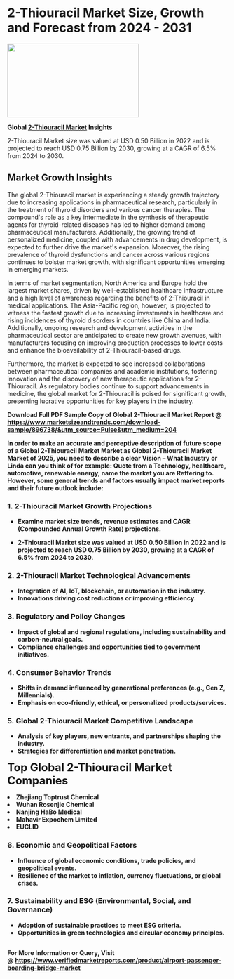 <H1>2-Thiouracil Market Size, Growth and Forecast from 2024 - 2031</H1><img class="aligncenter size-medium wp-image-584254" src="https://thirdeyenews.in/wp-content/uploads/2024/09/Global-Market-Research-300x168.jpeg" alt="" width="300" height="168" /><p><strong>Global&nbsp;<a href="https://www.marketsizeandtrends.com/download-sample/896738/&amp;utm_source=Pulse&amp;utm_medium=204">2-Thiouracil Market</a> Insights</strong></p><p>2-Thiouracil Market size was valued at USD 0.50 Billion in 2022 and is projected to reach USD 0.75 Billion by 2030, growing at a CAGR of 6.5% from 2024 to 2030.</p><p><h2>Market Growth Insights</h2> <p>The global 2-Thiouracil market is experiencing a steady growth trajectory due to increasing applications in pharmaceutical research, particularly in the treatment of thyroid disorders and various cancer therapies. The compound's role as a key intermediate in the synthesis of therapeutic agents for thyroid-related diseases has led to higher demand among pharmaceutical manufacturers. Additionally, the growing trend of personalized medicine, coupled with advancements in drug development, is expected to further drive the market's expansion. Moreover, the rising prevalence of thyroid dysfunctions and cancer across various regions continues to bolster market growth, with significant opportunities emerging in emerging markets.</p> <p><strong></strong></p> <p>In terms of market segmentation, North America and Europe hold the largest market shares, driven by well-established healthcare infrastructure and a high level of awareness regarding the benefits of 2-Thiouracil in medical applications. The Asia-Pacific region, however, is projected to witness the fastest growth due to increasing investments in healthcare and rising incidences of thyroid disorders in countries like China and India. Additionally, ongoing research and development activities in the pharmaceutical sector are anticipated to create new growth avenues, with manufacturers focusing on improving production processes to lower costs and enhance the bioavailability of 2-Thiouracil-based drugs.</p> <p>Furthermore, the market is expected to see increased collaborations between pharmaceutical companies and academic institutions, fostering innovation and the discovery of new therapeutic applications for 2-Thiouracil. As regulatory bodies continue to support advancements in medicine, the global market for 2-Thiouracil is poised for significant growth, presenting lucrative opportunities for key players in the industry.</p> <p><strong></p><p><span class=""><strong>Download Full PDF Sample Copy of Global 2-Thiouracil Market Report</strong> @ <a href="https://www.marketsizeandtrends.com/download-sample/896738/&amp;utm_source=Pulse&amp;utm_medium=204" target="_blank">https://www.marketsizeandtrends.com/download-sample/896738/&amp;utm_source=Pulse&amp;utm_medium=204</a></span></p><p>In order to make an accurate and perceptive description of future scope of a Global&nbsp;2-Thiouracil Market Market as Global&nbsp;2-Thiouracil Market Market of 2025, you need to describe a clear Vision &ndash; What Industry or Linda can you think of for example: Quote from a Technology, healthcare, automotive, renewable energy, name the market you are Reffering to. However, some general trends and factors usually impact market reports and their future outlook include:</p><h3>1.&nbsp;<strong>2-Thiouracil Market Growth Projections</strong></h3><ul><li>Examine market size trends, revenue estimates and CAGR (Compounded Annual Growth Rate) projections.</li><li><p>2-Thiouracil Market size was valued at USD 0.50 Billion in 2022 and is projected to reach USD 0.75 Billion by 2030, growing at a CAGR of 6.5% from 2024 to 2030.</p></li></ul><h3>2.&nbsp;<strong>2-Thiouracil Market Technological Advancements</strong></h3><ul><li>Integration of AI, IoT, blockchain, or automation in the industry.</li><li>Innovations driving cost reductions or improving efficiency.</li></ul><h3>3.&nbsp;<strong>Regulatory and Policy Changes</strong></h3><ul><li>Impact of global and regional regulations, including sustainability and carbon-neutral goals.</li><li>Compliance challenges and opportunities tied to government initiatives.</li></ul><h3>4.&nbsp;<strong>Consumer Behavior Trends</strong></h3><ul><li>Shifts in demand influenced by generational preferences (e.g., Gen Z, Millennials).</li><li>Emphasis on eco-friendly, ethical, or personalized products/services.</li></ul><h3>5.&nbsp;<strong>Global 2-Thiouracil Market Competitive Landscape</strong></h3><ul><li>Analysis of key players, new entrants, and partnerships shaping the industry.</li><li>Strategies for differentiation and market penetration.</li></ul><p data-pm-slice="1 1 []"><span style="color: inherit; font-family: inherit; font-size: 25px;">Top Global 2-Thiouracil Market Companies</span></p><div class="" data-test-id=""><p><li>Zhejiang Toptrust Chemical</li><li> Wuhan Rosenjie Chemical</li><li> Nanjing HaBo Medical</li><li> Mahavir Expochem Limited</li><li> EUCLID</li></p></div><h3>6.&nbsp;<strong>Economic and Geopolitical Factors</strong></h3><ul><li>Influence of global economic conditions, trade policies, and geopolitical events.</li><li>Resilience of the market to inflation, currency fluctuations, or global crises.</li></ul><h3>7.&nbsp;<strong>Sustainability and ESG (Environmental, Social, and Governance)</strong></h3><ul><li>Adoption of sustainable practices to meet ESG criteria.</li><li>Opportunities in green technologies and circular economy principles.</li></ul><h2><strong style="font-size: 14px;">For More Information or Query, Visit @&nbsp;</strong><a style="background-color: #ffffff; font-size: 14px;" href="https://www.marketsizeandtrends.com/report/2-thiouracil-market/" target="_blank">https://www.verifiedmarketreports.com/product/airport-passenger-boarding-bridge-market</a></h2>
